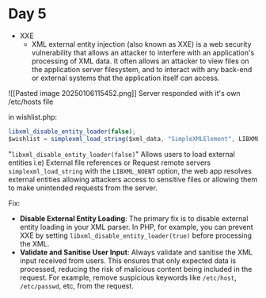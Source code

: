 # **Day 5**
- XXE
	- XML external entity injection (also known as XXE) is a web security vulnerability that allows an attacker to interfere with an application's processing of XML data. It often allows an attacker to view files on the application server filesystem, and to interact with any back-end or external systems that the application itself can access.

![[Pasted image 20250106115452.png]]
Server responded with it's own /etc/hosts file

in wishlist.php:
```javascript
libxml_disable_entity_loader(false);
$wishlist = simplexml_load_string($xml_data, "SimpleXMLElement", LIBXML_NOENT);
```

"`libxml_disable_entity_loader(false)`"
Allows users to load external entities
i.e) External file references or Request remote servers 
`simplexml_load_string` with the `LIBXML_NOENT` option, the web app resolves external entities
allowing attackers access to sensitive files or allowing them to make unintended requests from the server.

Fix:
- **Disable External Entity Loading**: The primary fix is to disable external entity loading in your XML parser. In PHP, for example, you can prevent XXE by setting `libxml_disable_entity_loader(true)` before processing the XML.
- **Validate and Sanitise User Input**: Always validate and sanitise the XML input received from users. This ensures that only expected data is processed, reducing the risk of malicious content being included in the request. For example, remove suspicious keywords like `/etc/host`, `/etc/passwd`, etc, from the request.
